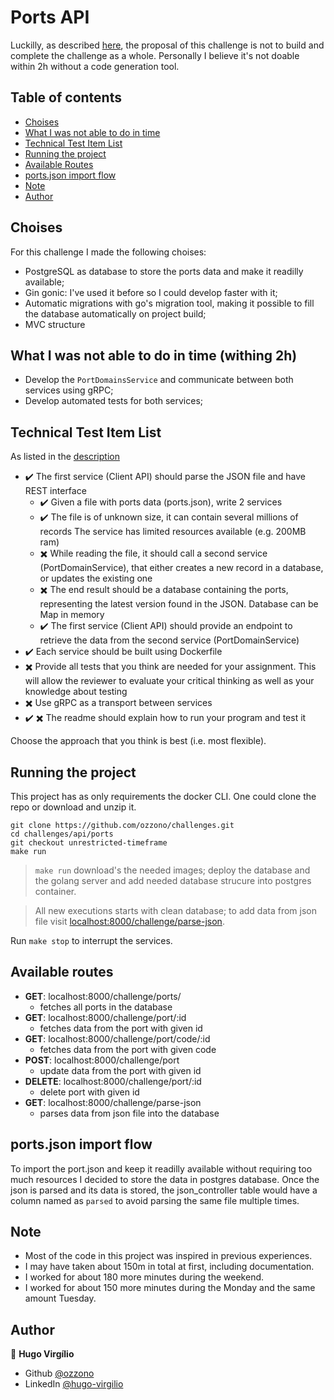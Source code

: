 # Ports API

Luckilly, as described [here](./DESCRIPTION.md), the proposal of this challenge is not to build and complete the challenge as a whole. Personally I believe it's not doable within 2h without a code generation tool.

## Table of contents

- [Choises](#choises)
- [What I was not able to do in time](#what-i-was-not-able-to-do-in-time)
- [Technical Test Item List](#what-i-was-not-able-to-do-in-time)
- [Running the project](#running-the-project)
- [Available Routes](#available-routes)
- [ports.json import flow](#portsjson-import-flow)
- [Note](#note)
- [Author](#author)

## Choises

For this challenge I made the following choises:

- PostgreSQL as database to store the ports data and make it readilly available;
- Gin gonic: I've used it before so I could develop faster with it;
- Automatic migrations with go's migration tool, making it possible to fill the database automatically on project build;
- MVC structure

## What I was not able to do in time (withing 2h)

- Develop the `PortDomainsService` and communicate between both services using gRPC;
- Develop automated tests for both services;

## Technical Test Item List
As listed in the [description](./DESCRIPTION.md)

- :heavy_check_mark: The first service (Client API) should parse the JSON file and have REST interface
  - :heavy_check_mark: Given a file with ports data (ports.json), write 2 services
  - :heavy_check_mark: The file is of unknown size, it can contain several millions of records
  The service has limited resources available (e.g. 200MB ram)
  - :heavy_multiplication_x: While reading the file, it should call a second service (PortDomainService), that either creates a new record in a database, or updates the existing one
  - :heavy_multiplication_x: The end result should be a database containing the ports, representing the latest version found in the JSON. Database can be Map in memory
  - :heavy_check_mark: The first service (Client API) should provide an endpoint to retrieve the data from the second service (PortDomainService)
- :heavy_check_mark: Each service should be built using Dockerfile
- :heavy_multiplication_x: Provide all tests that you think are needed for your assignment. This will allow the reviewer to evaluate your critical thinking as well as your knowledge about testing
- :heavy_multiplication_x: Use gRPC as a transport between services
- :heavy_check_mark: :heavy_multiplication_x: The readme should explain how to run your program and test it

Choose the approach that you think is best (i.e. most flexible).

## Running the project

This project has as only requirements the docker CLI. One could clone the repo or download and unzip it.

```shell
git clone https://github.com/ozzono/challenges.git
cd challenges/api/ports
git checkout unrestricted-timeframe
make run
```

> `make run` download's the needed images; deploy the database and the golang server and add needed database strucure into postgres container.

> All new executions starts with clean database; to add data from json file visit [localhost:8000/challenge/parse-json](localhost:8000/challenge/parse-json).

Run `make stop` to interrupt the services.

## Available routes

- **GET**: localhost:8000/challenge/ports/
  - fetches all ports in the database
- **GET**: localhost:8000/challenge/port/:id
  - fetches data from the port with given id
- **GET**: localhost:8000/challenge/port/code/:id
  - fetches data from the port with given code
- **POST**: localhost:8000/challenge/port
  - update data from the port with given id
- **DELETE**: localhost:8000/challenge/port/:id
  - delete port with given id
- **GET**: localhost:8000/challenge/parse-json
  - parses data from json file into the database

## ports.json import flow

To import the port.json and keep it readilly available without requiring too much resources I decided to store the data in postgres database. Once the json is parsed and its data is stored, the json_controller table would have a column named as `parsed` to avoid parsing the same file multiple times.

## Note

- Most of the code in this project was inspired in previous experiences.
- I may have taken about 150m in total at first, including documentation.
- I worked for about 180 more minutes during the weekend.
- I worked for about 150 more minutes during the Monday and the same amount Tuesday.

## Author

👤 **Hugo Virgílio**

- Github [@ozzono](https://github.com/ozzono)
- LinkedIn [@hugo-virgilio](https://www.linkedin.com/in/hugo-virgilio/?locale=en_US)
